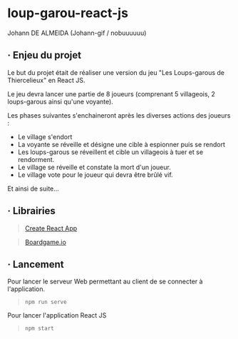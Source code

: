 # loup-garou-react-js

Johann DE ALMEIDA (Johann-gif / nobuuuuuu)

## · Enjeu du projet

Le but du projet était de réaliser une version du jeu "Les Loups-garous de Thiercelieux" en React JS.

Le jeu devra lancer une partie de 8 joueurs (comprenant 5 villageois, 2 loups-garous ainsi qu'une voyante).

Les phases suivantes s'enchaineront après les diverses actions des joueurs :

- Le village s'endort
- La voyante se réveille et désigne une cible à espionner puis se rendort
- Les loups-garous se réveillent et cible un villageois à tuer et se rendorment.
- Le village se réveille et constate la mort d'un joueur.
- Le village vote pour le joueur qui devra être brûlé vif.

Et ainsi de suite...

## · Librairies

> [Create React App](https://create-react-app.dev/)

> [Boardgame.io](https://boardgame.io/)

## · Lancement

Pour lancer le serveur Web permettant au client de se connecter à l'application.

> `npm run serve`

Pour lancer l'application React JS

> `npm start`